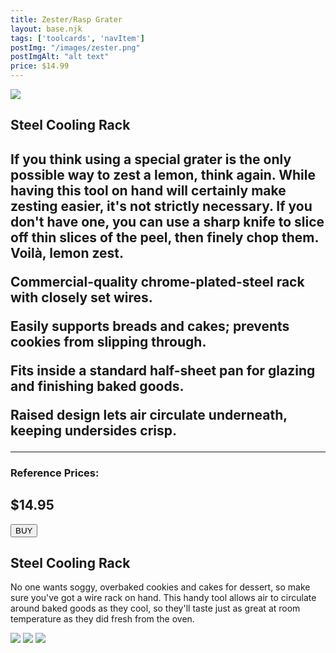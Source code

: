 ```yaml
---
title: Zester/Rasp Grater
layout: base.njk
tags: ['toolcards', 'navItem']
postImg: "/images/zester.png"
postImgAlt: "alt text"
price: $14.99 
---
```

<section class="tool_container">
       <img src ="https://place-hold.it/600x600.jpg">
      <div class="text">
        <h1>Steel Cooling Rack <h1>
        <p>If you think using a special grater is the only possible way to zest a lemon, think again. While having this tool on hand will certainly make zesting easier, it's not strictly necessary. If you don't have one, you can use a sharp knife to slice off thin slices of the peel, then finely chop them. Voilà, lemon zest.</p>
       <p>Commercial-quality chrome-plated-steel rack with closely set wires.</p>
       <p>Easily supports breads and cakes; prevents cookies from slipping through.</p>
       <p>Fits inside a standard half-sheet pan for glazing and finishing baked goods.</p>
       <p>Raised design lets air circulate underneath, keeping undersides crisp.</p>
        <!-- <p>•Can be used repeatedly.</p> -->
        <!-- <p>•Easy-to-clean and good temperature resistance.</p> -->
        <hr />
        <!--  need add colors in the checked css-->
        <span class="fa fa-star checked"></span>
        <span class="fa fa-star checked"></span>
        <span class="fa fa-star checked"></span>
        <span class="fa fa-star"></span>
        <span class="fa fa-star"></span>
       <h3>Reference Prices: <h2>$14.95</h2> </h3> 
        <form method="get" action="https://www.williams-sonoma.com/products/steel-cooling-rack/?clickid=W-KymDX6dxyIUqTwFH03R2FbUkDzqW15W3DCWc0&irgwc=1&cm_cat=249354&cm_ven=afshoppromo&bnrid=3917500&cm_ite=&cm_pla=ir&irpid=249354"><button type ="submit">BUY</button></form>
      </div>
        </section>
    <!-- content-->
    <div class="toolbody">
        <div class="bodycontext">
         <h2>Steel Cooling Rack</h2>
         <p>No one wants soggy, overbaked cookies and cakes for dessert, so make sure you've got a wire rack on hand. This handy tool allows air to circulate around baked goods as they cool, so they'll taste just as great at room temperature as they did fresh from the oven.</p>
        </div>
        <div class="bodyimg">
         <img src ="https://place-hold.it/400x400.jpg">
          <img src ="https://place-hold.it/400x400.jpg"> 
          <img src ="https://place-hold.it/400x400.jpg"> 
        </div>
      </div>


